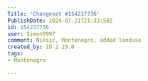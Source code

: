 ```yaml
---
Title: 'Changeset #154237736'
PublishDate: 2024-07-21T21:33:58Z
id: 154237736
user: Simon0997
comment: Niksic, Montenegro, added landuse
created_by: iD 2.29.0
tags:
- Montenegro

---
```

